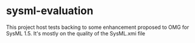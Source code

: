 # sysml-evaluation
This project host tests backing to some enhancement proposed to OMG for SysML 1.5. It's mostly on the quality of the SysML.xmi file
